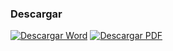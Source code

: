 
### Descargar

<a href="#"><img src="../imagenes/icono-word.png" alt="Descargar Word"></a> <a href="decreto-creacion-hospital-municipal.pdf"><img src="../imagenes/icono-pdf.png" alt="Descargar PDF"></a>
